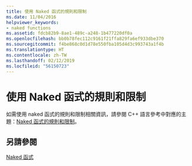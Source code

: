 ```yaml
---
title: 使用 Naked 函式的規則和限制
ms.date: 11/04/2016
helpviewer_keywords:
- naked functions
ms.assetid: fdcb82b9-8ae1-489c-a248-1b477220df0a
ms.openlocfilehash: bb0b78fec112c9161f21ffa829fa6ef933dbe370
ms.sourcegitcommit: f4be868c0d1d78e550fba105d4d3c993743a1f4b
ms.translationtype: HT
ms.contentlocale: zh-TW
ms.lasthandoff: 02/12/2019
ms.locfileid: "56150723"
---
```

# <a name="rules-and-limitations-for-using-naked-functions"></a>使用 Naked 函式的規則和限制

如需使用 naked 函式的規則和限制相關資訊，請參閱 C++ 語言參考中對應的主題：[Naked 函式的規則和限制](../cpp/rules-and-limitations-for-naked-functions.md)。

## <a name="see-also"></a>另請參閱

[Naked 函式](../c-language/naked-functions.md)
